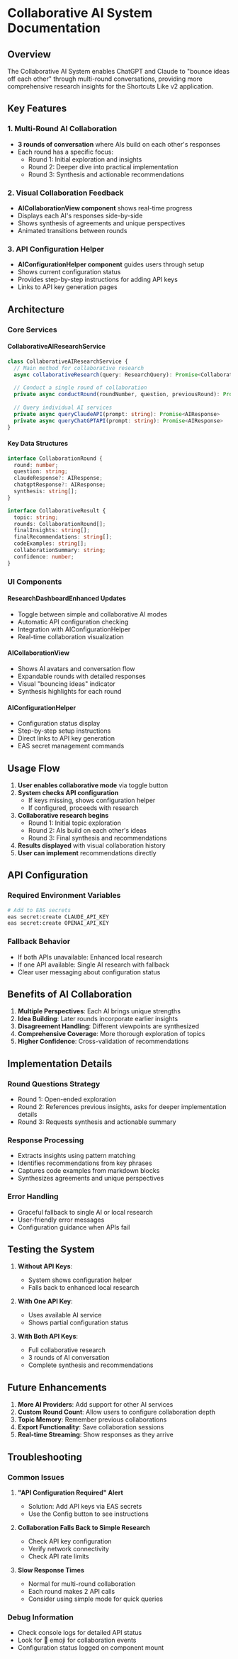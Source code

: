 # Collaborative AI System Documentation

## Overview

The Collaborative AI System enables ChatGPT and Claude to "bounce ideas off each other" through multi-round conversations, providing more comprehensive research insights for the Shortcuts Like v2 application.

## Key Features

### 1. Multi-Round AI Collaboration
- **3 rounds of conversation** where AIs build on each other's responses
- Each round has a specific focus:
  - Round 1: Initial exploration and insights
  - Round 2: Deeper dive into practical implementation
  - Round 3: Synthesis and actionable recommendations

### 2. Visual Collaboration Feedback
- **AICollaborationView component** shows real-time progress
- Displays each AI's responses side-by-side
- Shows synthesis of agreements and unique perspectives
- Animated transitions between rounds

### 3. API Configuration Helper
- **AIConfigurationHelper component** guides users through setup
- Shows current configuration status
- Provides step-by-step instructions for adding API keys
- Links to API key generation pages

## Architecture

### Core Services

#### CollaborativeAIResearchService
```typescript
class CollaborativeAIResearchService {
  // Main method for collaborative research
  async collaborativeResearch(query: ResearchQuery): Promise<CollaborativeResult>
  
  // Conduct a single round of collaboration
  private async conductRound(roundNumber, question, previousRound): Promise<CollaborationRound>
  
  // Query individual AI services
  private async queryClaudeAPI(prompt: string): Promise<AIResponse>
  private async queryChatGPTAPI(prompt: string): Promise<AIResponse>
}
```

#### Key Data Structures
```typescript
interface CollaborationRound {
  round: number;
  question: string;
  claudeResponse?: AIResponse;
  chatgptResponse?: AIResponse;
  synthesis: string[];
}

interface CollaborativeResult {
  topic: string;
  rounds: CollaborationRound[];
  finalInsights: string[];
  finalRecommendations: string[];
  codeExamples: string[];
  collaborationSummary: string;
  confidence: number;
}
```

### UI Components

#### ResearchDashboardEnhanced Updates
- Toggle between simple and collaborative AI modes
- Automatic API configuration checking
- Integration with AIConfigurationHelper
- Real-time collaboration visualization

#### AICollaborationView
- Shows AI avatars and conversation flow
- Expandable rounds with detailed responses
- Visual "bouncing ideas" indicator
- Synthesis highlights for each round

#### AIConfigurationHelper
- Configuration status display
- Step-by-step setup instructions
- Direct links to API key generation
- EAS secret management commands

## Usage Flow

1. **User enables collaborative mode** via toggle button
2. **System checks API configuration**
   - If keys missing, shows configuration helper
   - If configured, proceeds with research
3. **Collaborative research begins**
   - Round 1: Initial topic exploration
   - Round 2: AIs build on each other's ideas
   - Round 3: Final synthesis and recommendations
4. **Results displayed** with visual collaboration history
5. **User can implement** recommendations directly

## API Configuration

### Required Environment Variables
```bash
# Add to EAS secrets
eas secret:create CLAUDE_API_KEY
eas secret:create OPENAI_API_KEY
```

### Fallback Behavior
- If both APIs unavailable: Enhanced local research
- If one API available: Single AI research with fallback
- Clear user messaging about configuration status

## Benefits of AI Collaboration

1. **Multiple Perspectives**: Each AI brings unique strengths
2. **Idea Building**: Later rounds incorporate earlier insights
3. **Disagreement Handling**: Different viewpoints are synthesized
4. **Comprehensive Coverage**: More thorough exploration of topics
5. **Higher Confidence**: Cross-validation of recommendations

## Implementation Details

### Round Questions Strategy
- Round 1: Open-ended exploration
- Round 2: References previous insights, asks for deeper implementation details
- Round 3: Requests synthesis and actionable summary

### Response Processing
- Extracts insights using pattern matching
- Identifies recommendations from key phrases
- Captures code examples from markdown blocks
- Synthesizes agreements and unique perspectives

### Error Handling
- Graceful fallback to single AI or local research
- User-friendly error messages
- Configuration guidance when APIs fail

## Testing the System

1. **Without API Keys**: 
   - System shows configuration helper
   - Falls back to enhanced local research
   
2. **With One API Key**:
   - Uses available AI service
   - Shows partial configuration status
   
3. **With Both API Keys**:
   - Full collaborative research
   - 3 rounds of AI conversation
   - Complete synthesis and recommendations

## Future Enhancements

1. **More AI Providers**: Add support for other AI services
2. **Custom Round Count**: Allow users to configure collaboration depth
3. **Topic Memory**: Remember previous collaborations
4. **Export Functionality**: Save collaboration sessions
5. **Real-time Streaming**: Show responses as they arrive

## Troubleshooting

### Common Issues

1. **"API Configuration Required" Alert**
   - Solution: Add API keys via EAS secrets
   - Use the Config button to see instructions

2. **Collaboration Falls Back to Simple Research**
   - Check API key configuration
   - Verify network connectivity
   - Check API rate limits

3. **Slow Response Times**
   - Normal for multi-round collaboration
   - Each round makes 2 API calls
   - Consider using simple mode for quick queries

### Debug Information
- Check console logs for detailed API status
- Look for 🤝 emoji for collaboration events
- Configuration status logged on component mount